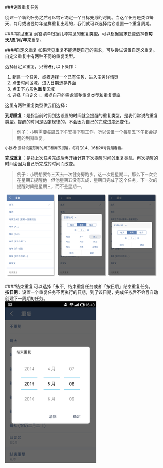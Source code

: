 ###设置重复任务

创建一个新的任务之后可以给它确定一个目标完成的时间。当这个任务是类似每天、每月或者是每年这样重复出现的，我们就可以选择给它设置一个重复周期。

####常见重复
滴答清单根据几种常见的重复类型，可以根据需求快速选择按**每天/周/月/年**来重复。


####自定义重复
如果常见重复不能满足自己的需求，可以尝试设置自定义重复。
自定义重复中有两种不同的重复类型。

选择自定义重复，只需进行以下操作：
1. 新建一个任务、或者选择一个已有任务，进入任务详情页
2. 点击时间区域，进入日期选择界面
3. 点击下方灰色**重复**区域
4. 选择「自定义」，根据自己的需求调整重复类型和重复频率

这里有两种重复类型供我们选择：

__到期重复__：是指当前时间到达设置的时间就会提醒的重复类型，是我们常说的重复类型。提醒的时间是固定规律的，不会因为自己的完成进度还变化。
>例子：小明需要每周五下午安排下周工作，所以设置一个每周五下午都会提醒的到期重复。

`小技巧:尝试设置每周的周三和周五提醒，每月的14、16和20号提醒看看。`

__完成重复__：是指上次任务完成后再开始计算下次提醒时间的重复类型。再次提醒的时间会因为自己所完成的时间而改变。
>例子：小明想要每三天去一次健身房跑步，这一次是星期二，那么下一次会在星期五提醒他；但他星期五没有去成，星期日完成了这个任务，下一次的提醒时间是星期三，而不是星期一。

<img src="../images/image3221.png" title="常见重复"  />


####结束重复
可以选择「永不」结束重复任务或者「按日期」结束重复任务。
<br >**按日期**：设置一个重复任务不再执行的日期，到了该日期，完成任务后不会再自动创建下一周期的任务。
<br ><img src="../images/image3222.png" title="完成重复" width="300" />
